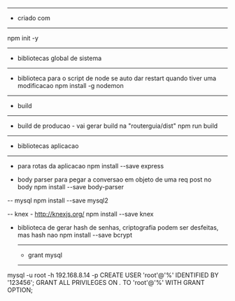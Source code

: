 --- ---------------------------------------------------
- criado com
--- ---------------------------------------------------
npm init -y

--- ---------------------------------------------------
- bibliotecas global de sistema
--- ---------------------------------------------------
- biblioteca para o script de node se auto dar restart quando tiver uma modificacao
 npm install -g nodemon 
 



 --- ---------------------------------------------------
 - build
 --- ---------------------------------------------------
- build de producao - vai gerar build na "routerguia/dist"
npm run build



 --- ---------------------------------------------------
 - bibliotecas aplicacao
 --- ---------------------------------------------------


- para rotas da aplicacao
npm install --save express

- body parser para pegar a conversao em objeto de uma req post no body
npm install --save body-parser

-- mysql
npm install --save mysql2

-- knex - http://knexjs.org/
npm install --save knex

- biblioteca de gerar hash de senhas, criptografia podem ser desfeitas, mas hash nao
npm install --save bcrypt
 
 
  --- ---------------------------------------------------
  - grant mysql
  --- ---------------------------------------------------
 mysql -u root -h 192.168.8.14 -p 
 CREATE USER 'root'@'%' IDENTIFIED BY '123456';
 GRANT ALL PRIVILEGES ON *.* TO 'root'@'%' WITH GRANT OPTION;
